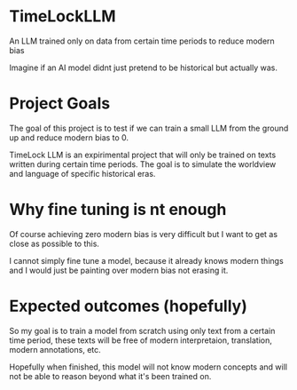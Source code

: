 # TimeLockLLM
An LLM trained only on data from certain time periods to reduce modern bias

Imagine if an AI model didnt just pretend to be historical but actually was.

# Project Goals 
The goal of this project is to test if we can train a small LLM from the ground up and reduce modern bias to 0. 

TimeLock LLM is an expirimental project that will only be trained on texts written during certain time periods. The goal is to simulate the worldview and language of specific historical eras.

# Why fine tuning is nt enough 

Of course achieving zero modern bias is very difficult but I want to get as close as possible to this.

I cannot simply fine tune a model, because it already knows modern things and I would just be painting over modern bias not erasing it.

# Expected outcomes (hopefully)

So my goal is to train a model from scratch using only text from a certain time period, these texts will be free of modern interpretaion, translation, modern annotations, etc.

Hopefully when finished, this model will not know modern concepts and will not be able to reason beyond what it's been trained on.
